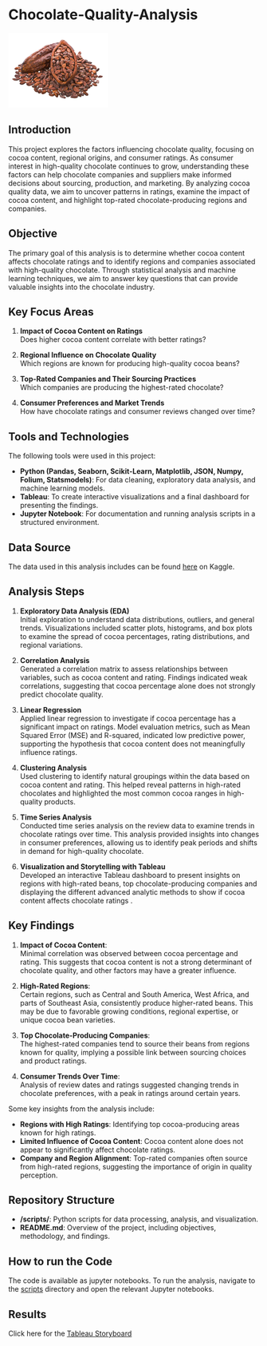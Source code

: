 # Chocolate-Quality-Analysis
<img src="https://github.com/LenaHofb/Chocolate-Quality-Analysis/blob/main/Cocoa-Beans-PNG-Image.png" alt="Project Logo" width="200" height="150"/>


## Introduction
This project explores the factors influencing chocolate quality, focusing on cocoa content, regional origins, and consumer ratings. As consumer interest in high-quality chocolate continues to grow, understanding these factors can help chocolate companies and suppliers make informed decisions about sourcing, production, and marketing. By analyzing cocoa quality data, we aim to uncover patterns in ratings, examine the impact of cocoa content, and highlight top-rated chocolate-producing regions and companies.

## Objective
The primary goal of this analysis is to determine whether cocoa content affects chocolate ratings and to identify regions and companies associated with high-quality chocolate. Through statistical analysis and machine learning techniques, we aim to answer key questions that can provide valuable insights into the chocolate industry.

## Key Focus Areas
1. **Impact of Cocoa Content on Ratings**  
   Does higher cocoa content correlate with better ratings? 

2. **Regional Influence on Chocolate Quality**  
   Which regions are known for producing high-quality cocoa beans?

3. **Top-Rated Companies and Their Sourcing Practices**  
   Which companies are producing the highest-rated chocolate?

4. **Consumer Preferences and Market Trends**  
   How have chocolate ratings and consumer reviews changed over time? 

## Tools and Technologies
The following tools were used in this project:
- **Python (Pandas, Seaborn, Scikit-Learn, Matplotlib, JSON, Numpy, Folium, Statsmodels)**: For data cleaning, exploratory data analysis, and machine learning models.
- **Tableau**: To create interactive visualizations and a final dashboard for presenting the findings.
- **Jupyter Notebook**: For documentation and running analysis scripts in a structured environment.

## Data Source
The data used in this analysis includes can be found [here](https://www.kaggle.com/datasets/rtatman/chocolate-bar-ratings) on Kaggle.

## Analysis Steps
1. **Exploratory Data Analysis (EDA)**  
   Initial exploration to understand data distributions, outliers, and general trends. Visualizations included scatter plots, histograms, and box plots to examine the spread of cocoa percentages, rating distributions, and regional variations.

2. **Correlation Analysis**  
   Generated a correlation matrix to assess relationships between variables, such as cocoa content and rating. Findings indicated weak correlations, suggesting that cocoa percentage alone does not strongly predict chocolate quality.

3. **Linear Regression**  
   Applied linear regression to investigate if cocoa percentage has a significant impact on ratings. Model evaluation metrics, such as Mean Squared Error (MSE) and R-squared, indicated low predictive power, supporting the hypothesis that cocoa content does not meaningfully influence ratings.

4. **Clustering Analysis**  
   Used clustering to identify natural groupings within the data based on cocoa content and rating. This helped reveal patterns in high-rated chocolates and highlighted the most common cocoa ranges in high-quality products.

5. **Time Series Analysis**  
   Conducted time series analysis on the review data to examine trends in chocolate ratings over time. This analysis provided insights into changes in consumer preferences, allowing us to identify peak periods and shifts in demand for high-quality chocolate.

6. **Visualization and Storytelling with Tableau**  
   Developed an interactive Tableau dashboard to present insights on regions with high-rated beans, top chocolate-producing companies and displaying the different advanced analytic methods to show if cocoa content affects chocolate ratings .

## Key Findings
1. **Impact of Cocoa Content**:  
   Minimal correlation was observed between cocoa percentage and rating. This suggests that cocoa content is not a strong determinant of chocolate quality, and other factors may have a greater influence.

2. **High-Rated Regions**:  
   Certain regions, such as Central and South America, West Africa, and parts of Southeast Asia, consistently produce higher-rated beans. This may be due to favorable growing conditions, regional expertise, or unique cocoa bean varieties.

3. **Top Chocolate-Producing Companies**:  
   The highest-rated companies tend to source their beans from regions known for quality, implying a possible link between sourcing choices and product ratings.

4. **Consumer Trends Over Time**:  
   Analysis of review dates and ratings suggested changing trends in chocolate preferences, with a peak in ratings around certain years.

   
Some key insights from the analysis include:
- **Regions with High Ratings**: Identifying top cocoa-producing areas known for high ratings.
- **Limited Influence of Cocoa Content**: Cocoa content alone does not appear to significantly affect chocolate ratings.
- **Company and Region Alignment**: Top-rated companies often source from high-rated regions, suggesting the importance of origin in quality perception.

## Repository Structure
- **/scripts/**: Python scripts for data processing, analysis, and visualization.
- **README.md**: Overview of the project, including objectives, methodology, and findings.

## How to run the Code
The code is available as jupyter notebooks. To run the analysis, navigate to the [scripts](./scripts) directory and open the relevant Jupyter notebooks.


## Results
Click here for the [Tableau Storyboard](https://public.tableau.com/app/profile/magdalena.hofbauer/viz/ChocolateQualityAnalysis/ChocolateBarAnalysis?publish=yes)
